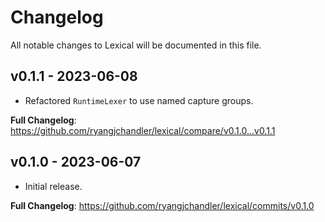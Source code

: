 # Changelog

All notable changes to Lexical will be documented in this file.

## v0.1.1 - 2023-06-08

- Refactored `RuntimeLexer` to use named capture groups.

**Full Changelog**: https://github.com/ryangjchandler/lexical/compare/v0.1.0...v0.1.1

## v0.1.0 - 2023-06-07

- Initial release.

**Full Changelog**: https://github.com/ryangjchandler/lexical/commits/v0.1.0
